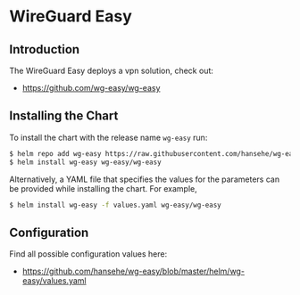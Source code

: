 # WireGuard Easy

## Introduction

The WireGuard Easy deploys a vpn solution, check out:
- https://github.com/wg-easy/wg-easy

## Installing the Chart

To install the chart with the release name `wg-easy` run:

```bash
$ helm repo add wg-easy https://raw.githubusercontent.com/hansehe/wg-easy/master/helm/charts
$ helm install wg-easy wg-easy/wg-easy
```

Alternatively, a YAML file that specifies the values for the parameters can be provided while installing the chart. For example,

```bash
$ helm install wg-easy -f values.yaml wg-easy/wg-easy
```

## Configuration

Find all possible configuration values here:
- https://github.com/hansehe/wg-easy/blob/master/helm/wg-easy/values.yaml
